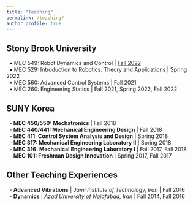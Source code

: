 ```yaml
---
title: "Teaching"
permalink: /teaching/
author_profile: true
---
```


## Stony Brook University
&nbsp; • MEC 549: Robot Dynamics and Control \| [Fall 2022](/teaching/MEC549) \
&nbsp; • MEC 529: Introduction to Robotics: Theory and Applications \| Spring 2022 \
&nbsp; • MEC 560: Advanced Control Systems \| Fall 2021 \
&nbsp; • MEC 260: Engineering Statics \| Fall 2021, Spring 2022, Fall 2022


## SUNY Korea
&nbsp; \- **MEC 450/550: Mechatronics** \| Fall 2018 \
&nbsp; \- **MEC 440/441: Mechanical Engineering Design** \| Fall 2018 \
&nbsp; \- **MEC 411: Control System Analysis and Design** \| Spring 2018 \
&nbsp; \- **MEC 317: Mechanical Engineering Laboratory II** \| Spring 2018 \
&nbsp; \- **MEC 316: Mechanical Engineering Laboratory I** \| Fall 2017, Fall 2018 \
&nbsp; \- **MEC 101: Freshman Design Innovation** \| Spring 2017, Fall 2017


## Other Teaching Experiences
&nbsp; \- **Advanced Vibrations** \| *Jami Institute of Technology, Iran* \| Fall 2016 \
&nbsp; \- **Dynamics** \| *Azad University of Najafabad, Iran* \| Fall 2014, Fall 2016
